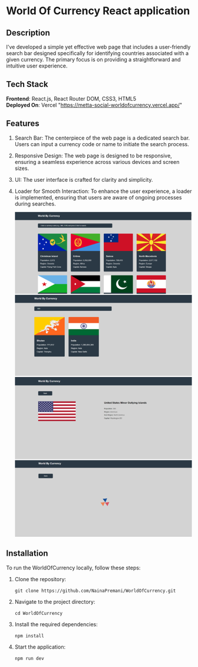 # World Of Currency React application

## Description
I've developed a simple yet effective web page that includes a user-friendly search bar designed specifically for identifying countries associated with a given currency. The primary focus is on providing a straightforward and intuitive user experience.

## Tech Stack
**Frontend**: React.js, React Router DOM, CSS3, HTML5    
**Deployed On**: Vercel
"https://metta-social-worldofcurrency.vercel.app/"

## Features
1. Search Bar:
    The centerpiece of the web page is a dedicated search bar.
    Users can input a currency code or name to initiate the search process.
   
3. Responsive Design:
    The web page is designed to be responsive, ensuring a seamless experience across various devices and screen sizes.
   
5. UI:
    The user interface is crafted for clarity and simplicity.
   
6. Loader for Smooth Interaction:
    To enhance the user experience, a loader is implemented, ensuring that users are aware of ongoing processes during searches.
   
   <img src="./Images/1.png" alt="HomePage" />
   <img src="./Images/2.png" alt="SearchPage" />
   <img src="./Images/3.png" alt="SinglePageResult" />
   <img src="./Images/4.png" alt="Loader" />    

## Installation

To run the WorldOfCurrency locally, follow these steps:

1. Clone the repository:

   ```
   git clone https://github.com/NainaPremani/WorldOfCurrency.git
   ```

2. Navigate to the project directory:

   ```
   cd WorldOfCurrency
   ```

3. Install the required dependencies:

   ```
   npm install
   ```

4. Start the application:

   ```
   npm run dev
   ```



  
